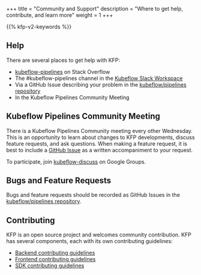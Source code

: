 +++
title = "Community and Support"
description = "Where to get help, contribute, and learn more"
weight = 1
+++

{{% kfp-v2-keywords %}}

## Help
There are several places to get help with KFP:

* [kubeflow-pipelines][kfp-stack-overflow] on Stack Overflow
* The #kubeflow-pipelines channel in the [Kubeflow Slack Workspace](https://kubeflow.slack.com/)
* Via a GitHub Issue describing your problem in the [kubeflow/pipelines repository][create-github-issue]
* In the Kubeflow Pipelines Community Meeting
## Kubeflow Pipelines Community Meeting
There is a Kubeflow Pipelines Community meeting every other Wednesday. This is an opportunity to learn about changes to KFP developments, discuss feature requests, and ask questions. When making a feature request, it is best to include a [GitHub Issue][create-github-issue] as a written accompaniment to your request.

To participate, join [kubeflow-discuss][kubeflow-discuss-google-group] on Google Groups.

## Bugs and Feature Requests
Bugs and feature requests should be recorded as GitHub Issues in the [kubeflow/pipelines repository][create-github-issue].

## Contributing
KFP is an open source project and welcomes community contribution. KFP has several components, each with its own contributing guidelines:

* [Backend contributing guidelines][backend-contributing-guidelines]
* [Frontend contributing guidelines][frontend-contributing-guidelines]
* [SDK contributing guidelines][sdk-contributing-guidelines]

[kfp-stack-overflow]: https://stackoverflow.com/questions/tagged/kubeflow-pipelines
[create-github-issue]: https://github.com/kubeflow/pipelines/issues/new/choose
[kubeflow-discuss-google-group]: https://groups.google.com/g/kubeflow-discuss
[backend-contributing-guidelines]: https://github.com/kubeflow/pipelines/blob/master/backend/README.md
[frontend-contributing-guidelines]: https://github.com/kubeflow/pipelines/blob/master/frontend/README.md
[sdk-contributing-guidelines]: https://github.com/kubeflow/pipelines/blob/master/sdk/CONTRIBUTING.md
